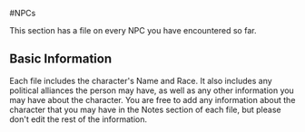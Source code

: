 #NPCs

This section has a file on every NPC you have encountered so far.

## Basic Information

Each file includes the character's Name and Race.  It also includes any political alliances the person may have, as well as any other information you may have about the character.  You are free to add any information about the character that you may have in the Notes section of each file, but please don't edit the rest of the information.